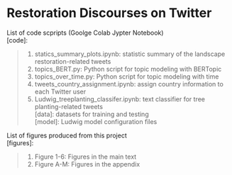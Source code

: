 # Restoration Discourses on Twitter
List of code scpripts (Goolge Colab Jypter Notebook)\
[code]:
> 1. statics_summary_plots.ipynb: statistic summary of the landscape restoration-related tweets
> 2. topics_BERT.py: Python script for topic modeling with BERTopic
> 3. topics_over_time.py: Python script for topic modeling with time
> 4. tweets_country_assignment.ipynb: assign country information to each Twitter user
> 5. [tree_planting_classifier]:\
    Ludwig_treeplanting_classifer.ipynb: text classifier for tree planting-related tweets\
    [data]: datasets for training and testing\
    [model]: Ludwig model configuration files

List of figures produced from this project\
[figures]:
> 1. Figure 1-6: Figures in the main text 
> 2. Figure A-M: Figures in the appendix
